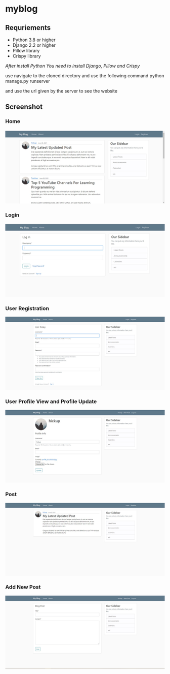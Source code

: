 # myblog

## Requriements
* Python 3.8 or higher
* Django 2.2 or higher
* Pillow library
* Crispy library

*After install Python You need to install Django, Pillow and Crispy*

use 
navigate to the cloned directory and use the following command
python manage.py runserver

and use the url given by the server to see the website


## Screenshot

### Home

![alt text](https://github.com/rvignesh94/myblog/blob/main/Screenshot%202021-06-29%20022355.jpg)

### Login

![alt text](https://github.com/rvignesh94/myblog/blob/main/Login%20page.jpg)

### User Registration

![alt text](https://github.com/rvignesh94/myblog/blob/main/Registration_Signup%20page.jpg)

### User Profile View and Profile Update

![alt text](https://github.com/rvignesh94/myblog/blob/main/User_Profile_view.jpg)

### Post

![alt text](https://github.com/rvignesh94/myblog/blob/main/Post_View.jpg)

### Add New Post

![alt text](https://github.com/rvignesh94/myblog/blob/main/New%20post.jpg)
